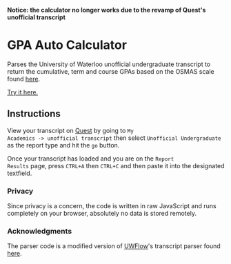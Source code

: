 **Notice: the calculator no longer works due to the revamp of Quest's unofficial transcript**

# GPA Auto Calculator

Parses the University of Waterloo unofficial undergraduate transcript to 
return the cumulative, term and course GPAs based on the OSMAS scale 
found [here](https://www.ouac.on.ca/guide/omsas-conversion-table/).

[Try it here.](https://ece.uwaterloo.ca/~anarar/autogpa/)

## Instructions
View your transcript on <a href="https://uwaterloo.ca/quest/">Quest</a> by going to <code>My Academics -> unofficial transcript</code> then select <code>Unofficial Undergraduate</code> as the report type and hit the <code>go</code> button.

Once your transcript has loaded and you are on the <code>Report Results</code> page, press <code>CTRL+A</code> then <code>CTRL+C</code> and then paste it into the designated textfield.

### Privacy
Since privacy is a concern, the code is written in raw JavaScript and runs completely on your browser, absolutely no data is stored remotely.

### Acknowledgments
The parser code is a modified version of [UWFlow](https://uwflow.com/)'s transcript parser found [here](https://github.com/UWFlow/rmc/blob/master/server/static/js/transcript.js).

